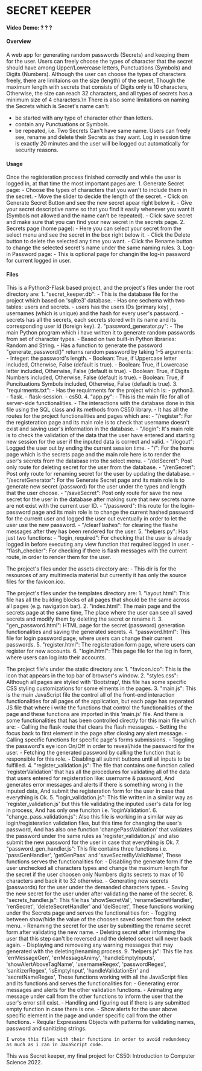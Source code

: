 # SECRET KEEPER

#### Video Demo: ? ? ?

#### Overview
A web app for generating random passwords (Secrets) and keeping them for the user.
Users can freely choose the types of character that the secret should have among Upper/Lowercase letters, Punctuations (Symbols) and Digits (Numbers).
Although the user can choose the types of characters freely, there are limitaions on the size (length) of the secret, Though the maximum length with secrets that consists of Digits only is 10 characters, Otherwise, the size can reach 32 characters, and all types of secrets has a minimum size of 4 characters.\n
There is also some limitations on naming the Secrets which is Secret's name can't:
- be started with any type of character other than letters.
- contain any Punctuations or Symbols.
- be repeated, i.e. Two Secrets Can't have same name.
Users can freely see, rename and delete their Secrets as they want.
Log in session time is exactly 20 minutes and the user will be logged out automatically for security reasons.

#### Usage
Once the registeration process finished correctly and while the user is logged in, at that time the most important pages are:
    1. Generate Secret page:
       - Choose the types of characters that you wan't to include them in the secret.
       - Move the slider to decide the length of the secret.
       - Click on Generate Secret Button and see the new secret apear right below it.
       - Give your secret descriptive name so that you find it easily whenever you want it (Symbols not allowed and the name can't be repeated).
       - Click save secret and make sure that you can find your new secret in the secrets page.
    2. Secrets page (home page):
       - Here you can select your secret from the select menu and see the secret in the box right below it.
       - Click the Delete button to delete the selected any time you want.
       - Click the Rename button to change the selected secret's name under the same naming rules.
    3. Log-in Password page:
       - This is optional page for changin the log-in password for current logged in user.

#### Files
This is a Python3-Flask based project, and the project's files under the root directory are:
    1. "secret_keeper.db":
       - This is the database file for the project which based on 'sqlite3' database.
       - Has one sechema with two tables: users and secrets.
       - users has the users IDs (primary key) , usernames (which is unique) and the hash for every user's password.
       - secrets has all the secrets, each secrets stored with its name and its corresponding user id (foreign key).
    2. "password_generator.py":
       - The main Python program which i have written it to generate random passwords from set of character types.
       - Based on two built-in Python libraries: Random and String.
       - Has a function to generate the password "generate_password()" returns random password by taking 1-5 arguments:
         - Integer: the password's length.
         - Boolean: True, if Uppercase letter included, Otherwise, False (default is true).
         - Boolean: True, if Lowercase letter included, Otherwise, False (default is true).
         - Boolean: True, if Digits Numbers included, Otherwise, False (default is true).
         - Boolean: True, if Puncituations Symbols included, Otherwise, False (default is true).
    3. "requirments.txt":
       - Has the requirments for the project which is:
         - python3.
         - flask.
         - flask-session.
         - cs50.
    4. "app.py":
       - This is the main file for all of server-side functionalities.
       - The interactions with the database done in this file using the SQL class and its methods from CS50 library.
       - It has all the routes for the project functionalities and pages which are:
         - "/register": For the registeration page and its main role is to check that username doesn't exist and saving user's information in the database.
         - "/login": It's main role is to check the validation of the data that the user have entered and starting new session for the user if the inputed data is correct and valid.
         - "/logout": Logged the user out by ending the current session time.
         - "/": For the home page which is the secrets page and the main role here is to render the user's secrets from the database into the select menu.
         - "/delSecret": Post only route for deleting secret for the user from the database.
         - "/renSecret": Post only route for renaming secret for the user by updating the database.
         - "/secretGenerator": For the Generate Secret page and its main role is to generate new secret (password) for the user under the types and length that the user choose.
         - "/saveSecret": Post only route for save the new secret for the user in the database after making sure that new secrets name are not exist with the current user ID.
         - "/password": this route for the login-password page and its main role is to change the current hashed password for the current user and logged the user out eventually in order to let the user use the new password.
         - "/clearFlashes": for clearing the flashe messages after they has been rendered for the user.
    5. "helpers.py": Has just two functions:
       - "login_required": For checking that the user is already logged in before executing any view function that required logged in user.
       - "flash_checker": For checking if there is flash messages with the current route, in order to render them for the user.

The project's files under the assets directory are:
    - This dir is for the resources of any multimedia material but currently it has only the source files for the favicon.ico.

The project's files under the templates directory are:
    1. "layout.html": This file has all the building blocks of all pages that should be the same across all pages (e.g. navigation bar).
    2. "index.html": The main page and the secrets page at the same time, The place where the user can see all saved secrets and modify them by deleting the secret or rename it.
    3. "gen_password.html": HTML page for the secret (password) generation functionalities and saving the generated secrets.
    4. "password.html": This file for login password page, where users can change their current passwords.
    5. "register.html": The registeration form page, where users can register for new accounts.
    6. "login.html": This page file for the log in form, where users can log into their accounts.

The project file's under the static directory are:
    1. "favicon.ico": This is the icon that appears in the top bar of browser's window.
    2. "styles.css": Although all pages are styled with 'Bootstrap', this file has some specific CSS styling customizations for some elments in the pages.
    3. "main.js": This is the main JavaScript file the control all of the front-end interaction functionalities for all pages of the application, but each page has separated JS file that where i write the functions that control the functionalities of the page and these functions are imported in this 'main.js' file. And there is some functionalities that has been controlled directly for this main file which are:
        - Calling the flask route that clears the flash messages.
        - Setting the focus back to first element in the page after closing any alert message.
        - Calling specific functions for specific page's forms submissions.
        - Toggling the password's eye icon On/Off in order to reveal/hide the password for the user.
        - Fetching the generated password by calling the function that is responsible for this role.
        - Disabling all submit buttons until all inputs to be fulfilled.
    4. "register_validation.js": The file that contains one function called 'registerValidation' that has all the procedures for validating all of the data that users entered for registeration like: username & password, And generates error messages and alerts if there is something wrong in the inputed data, And submit the registeration form for the user in case that everything is Ok.
    5. "login_validation.js": This file written in a similar way as 'register_validation.js' but this file validating the inputed user's data for log in process, And has only one funciton i.e. 'loginValidation'.
    6. "change_pass_validation.js": Also this file is working in a similar way as login/registeration validation files, but this time for changing the user's password, And has also one function 'changePassValidation' that validates the password under the same rules as 'register_validation.js' and also submit the new password for the user in case that everything is Ok.
    7. "password_gen_handler.js": This file contains three functions i.e. 'passGenHandler', 'getGenPass' and 'saveSecretByValidName', These functions serves the functionalities for:
        - Disabling the generate form if the user unchecked all characters types and change the maximum length for the secret if the user choosen only Numbers digits secrets to max of 10 characters and back it to 32 otherwise.
        - Generating new secrets (passwords) for the user under the demanded characters types.
        - Saving the new secret for the user under after validating the name of the secret.
    8. "secrets_handler.js": This file has 'showSecretVal', 'renameSecretHandler', 'renSecret', 'deleteSecretHandler' and 'delSecret', These functions working under the Secrets page and serves the functionalities for:
        - Toggling between show/hide the value of the choosen saved secret from the select menu.
        - Renaming the secret for the user by submitting the rename secret form after validating the new name.
        - Deleting secret after informing the user that this step can't be reversed and the deleted secret will never back again.
        - Displaying and removeing any warning messages that may generated with the deleting/renaming process.
    9. "helpers.js": This file has 'errMessageGen', 'errMessageAnimy', 'handleEmptyInputs', 'showAlertAboveTagName', 'usernameRegex', 'passwordRegex', 'sanitizerRegex', 'isEmptyInput', 'handleValidationErr' and 'secretNameRegex', These functions working with all the JavaScript files and its functions and serves the functionalities for:
        - Generating error messages and alerts for the other validation functions.
        - Animating any message under call from the other functions to inform the user that the user's error still exist.
        - Handling and figuring out if there is any submitted empty function in case there is one.
        - Show alerts for the user above specific element in the page and under specific call from the other functions.
        - Reqular Expressions Objects with patterns for validating names, password and sanitizing strings.

    I wrote this files with their functions in order to avoid redundency as much as i can in JavaScript code.

This was Secret keeper, my final project for CS50: Introduction to Computer Science 2022.




